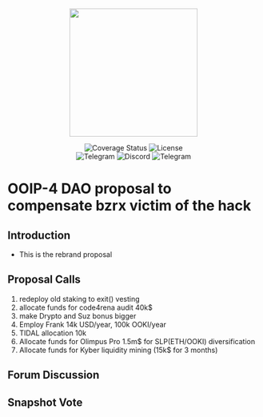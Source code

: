<br/>
<p align="center"><img src="https://bzx.network/images/logo.svg" width="256" /></p>

<div align="center">

  <a href='' style="text-decoration:none;">
    <img src='https://img.shields.io/coveralls/github/bZxNetwork/contractsV2' alt='Coverage Status' />
  </a>
  <a href='https://github.com/bZxNetwork/contractsV2/blob/master/LICENSE' style="text-decoration:none;">
    <img src='https://img.shields.io/github/license/bZxNetwork/contractsV2' alt='License' />
  </a>
  <br/>
  <a href='https://t.me/b0xNet' style="text-decoration:none;">
    <img src='https://img.shields.io/badge/chat-on%20telegram-9cf.svg?longCache=true' alt='Telegram' />
  </a>
  <a href='https://bzx.network/discord' style="text-decoration:none;">
    <img src='https://img.shields.io/discord/450115178516971531?label=Discord' alt='Discord' />
  </a>
  <a href='https://t.me/b0xNet' style="text-decoration:none;">
    <img src='https://img.shields.io/twitter/follow/bzxHQ?style=social' alt='Telegram' />
  </a>
  
</div>

# OOIP-4 DAO proposal to compensate bzrx victim of the hack

## Introduction

- This is the rebrand proposal

## Proposal Calls

1. redeploy old staking to exit() vesting
2. allocate funds for code4rena audit 40k$
3. make Drypto and Suz bonus bigger
4. Employ Frank 14k USD/year, 100k OOKI/year
5. TIDAL allocation 10k
6. Allocate funds for Olimpus Pro 1.5m$ for SLP(ETH/OOKI) diversification
7. Allocate funds for Kyber liquidity mining (15k$ for 3 months)


<!-- 12. Deploy and Enable Sweep Fees/ require price feed
1.  deploy iToken price feeds
2.  iToken as collateral -->





## Forum Discussion



## Snapshot Vote




